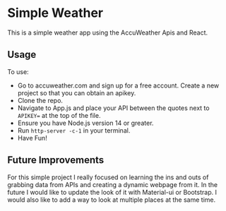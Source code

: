 # Simple Weather
This is a simple weather app using the AccuWeather Apis and React.

## Usage
To use:
- Go to accuweather.com and sign up for a free account. Create a new project so that you can obtain an apikey.
- Clone the repo.
- Navigate to App.js and place your API between the quotes next to `APIKEY=` at the top of the file.
- Ensure you have Node.js version 14 or greater.
- Run `http-server -c-1` in your terminal.
- Have Fun!

## Future Improvements
For this simple project I really focused on learning the ins and outs of grabbing data from APIs and creating a dynamic webpage from it. In the future I would like to update the look of it with Material-ui or Bootstrap. I would also like to add a way to look at multiple places at the same time.